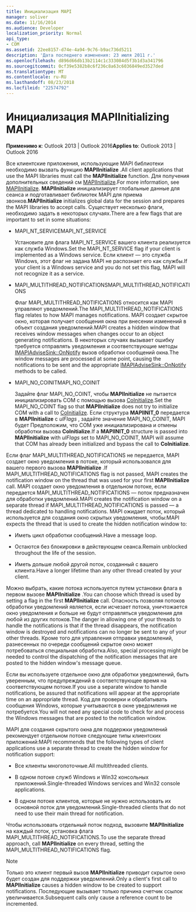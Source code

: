 ```yaml
---
title: Инициализация MAPI
manager: soliver
ms.date: 11/16/2014
ms.audience: Developer
localization_priority: Normal
api_type:
- COM
ms.assetid: 22ee8157-d74e-4a94-9c76-b9ac736d5211
description: 'Дата последнего изменения: 23 июля 2011 г.'
ms.openlocfilehash: d896d66db13b2114c1c333084d5f3b1d3a341796
ms.sourcegitcommit: 0cf39e5382b8c6f236c8a63c6036849ed3527ded
ms.translationtype: MT
ms.contentlocale: ru-RU
ms.lasthandoff: 08/23/2018
ms.locfileid: "22574792"
---
```

# <a name="initializing-mapi"></a><span data-ttu-id="a998b-103">Инициализация MAPI</span><span class="sxs-lookup"><span data-stu-id="a998b-103">Initializing MAPI</span></span>

  
  
<span data-ttu-id="a998b-104">**Применимо к**: Outlook 2013 | Outlook 2016</span><span class="sxs-lookup"><span data-stu-id="a998b-104">**Applies to**: Outlook 2013 | Outlook 2016</span></span> 
  
<span data-ttu-id="a998b-105">Все клиентские приложения, использующие MAPI библиотеки необходимо вызвать функцию **MAPIInitialize** .</span><span class="sxs-lookup"><span data-stu-id="a998b-105">All client applications that use the MAPI libraries must call the **MAPIInitialize** function.</span></span> <span data-ttu-id="a998b-106">Для получения дополнительных сведений см [MAPIInitialize](mapiinitialize.md).</span><span class="sxs-lookup"><span data-stu-id="a998b-106">For more information, see [MAPIInitialize](mapiinitialize.md).</span></span> <span data-ttu-id="a998b-107">**MAPIInitialize** инициализирует глобальные данные для сеанса и подготавливает библиотек MAPI для приема звонков.</span><span class="sxs-lookup"><span data-stu-id="a998b-107">**MAPIInitialize** initializes global data for the session and prepares the MAPI libraries to accept calls.</span></span> <span data-ttu-id="a998b-108">Существует несколько флаги, необходимо задать в некоторых случаях.</span><span class="sxs-lookup"><span data-stu-id="a998b-108">There are a few flags that are important to set in some situations:</span></span> 
  
- <span data-ttu-id="a998b-109">MAPI_NT_SERVICE</span><span class="sxs-lookup"><span data-stu-id="a998b-109">MAPI_NT_SERVICE</span></span>
    
    <span data-ttu-id="a998b-110">Установите для флага MAPI_NT_SERVICE вашего клиента реализуется как служба Windows.</span><span class="sxs-lookup"><span data-stu-id="a998b-110">Set the MAPI_NT_SERVICE flag if your client is implemented as a Windows service.</span></span> <span data-ttu-id="a998b-111">Если клиент — это служба Windows, этот флаг не задана MAPI не распознает его как службы.</span><span class="sxs-lookup"><span data-stu-id="a998b-111">If your client is a Windows service and you do not set this flag, MAPI will not recognize it as a service.</span></span> 
    
- <span data-ttu-id="a998b-112">MAPI_MULTITHREAD_NOTIFICATIONS</span><span class="sxs-lookup"><span data-stu-id="a998b-112">MAPI_MULTITHREAD_NOTIFICATIONS</span></span>
    
    <span data-ttu-id="a998b-113">Флаг MAPI_MULTITHREAD_NOTIFICATIONS относится как MAPI управляют уведомлений.</span><span class="sxs-lookup"><span data-stu-id="a998b-113">The MAPI_MULTITHREAD_NOTIFICATIONS flag relates to how MAPI manages notifications.</span></span> <span data-ttu-id="a998b-114">MAPI создает скрытое окно, которая получает сообщения окна при внесении изменений в объект создания уведомлений.</span><span class="sxs-lookup"><span data-stu-id="a998b-114">MAPI creates a hidden window that receives window messages when changes occur to an object generating notifications.</span></span> <span data-ttu-id="a998b-115">В некоторых случаях вызывает ошибку требуется отправлять уведомления и соответствующие методы [IMAPIAdviseSink::OnNotify](imapiadvisesink-onnotify.md) вызов обработки сообщений окна.</span><span class="sxs-lookup"><span data-stu-id="a998b-115">The window messages are processed at some point, causing the notifications to be sent and the appropriate [IMAPIAdviseSink::OnNotify](imapiadvisesink-onnotify.md) methods to be called.</span></span> 
    
- <span data-ttu-id="a998b-116">MAPI_NO_COINIT</span><span class="sxs-lookup"><span data-stu-id="a998b-116">MAPI_NO_COINIT</span></span>
    
    <span data-ttu-id="a998b-117">Задайте флаг MAPI_NO_COINT, чтобы **MAPIInitialize** не пытается инициализировать COM с помощью вызова [CoInitialize](http://msdn.microsoft.com/en-us/library/ms886303.aspx).</span><span class="sxs-lookup"><span data-stu-id="a998b-117">Set the MAPI_NO_COINT flag so that **MAPIInitialize** does not try to initialize COM with a call to [CoInitialize](http://msdn.microsoft.com/en-us/library/ms886303.aspx).</span></span> <span data-ttu-id="a998b-118">Если структура **MAPIINIT_0** передается в **MAPIInitialize** с _ulFlags_ , задайте значение MAPI_NO_COINIT, MAPI будет Предположим, что COM уже инициализирована и отмены обработки вызова **CoInitialize**.</span><span class="sxs-lookup"><span data-stu-id="a998b-118">If a **MAPIINIT_0** structure is passed into **MAPIInitialize** with  _ulFlags_ set to MAPI_NO_COINIT, MAPI will assume that COM has already been initialized and bypass the call to **CoInitialize**.</span></span>
    
<span data-ttu-id="a998b-119">Если флаг MAPI_MULTITHREAD_NOTIFICATIONS не передается, MAPI создает окно уведомления в потоке, который использовался для вашего первого вызова **MAPIInitialize** .</span><span class="sxs-lookup"><span data-stu-id="a998b-119">If MAPI_MULTITHREAD_NOTIFICATIONS flag is not passed, MAPI creates the notification window on the thread that was used for your first **MAPIInitialize** call.</span></span> <span data-ttu-id="a998b-120">MAPI создает окно уведомления в отдельном потоке, если передается MAPI_MULTITHREAD_NOTIFICATIONS — поток предназначен для обработки уведомлений.</span><span class="sxs-lookup"><span data-stu-id="a998b-120">MAPI creates the notification window on a separate thread if MAPI_MULTITHREAD_NOTIFICATIONS is passed — a thread dedicated to handling notifications.</span></span> <span data-ttu-id="a998b-121">MAPI ожидает поток, который используется для создания окно скрытых уведомления, чтобы:</span><span class="sxs-lookup"><span data-stu-id="a998b-121">MAPI expects the thread that is used to create the hidden notification window to:</span></span> 
  
- <span data-ttu-id="a998b-122">Иметь цикл обработки сообщений.</span><span class="sxs-lookup"><span data-stu-id="a998b-122">Have a message loop.</span></span>
    
- <span data-ttu-id="a998b-123">Остаются без блокировки в действующем сеанса.</span><span class="sxs-lookup"><span data-stu-id="a998b-123">Remain unblocked throughout the life of the session.</span></span>
    
- <span data-ttu-id="a998b-124">Иметь дольше любой другой поток, созданный с вашего клиента.</span><span class="sxs-lookup"><span data-stu-id="a998b-124">Have a longer lifetime than any other thread created by your client.</span></span> 
    
<span data-ttu-id="a998b-125">Можно выбрать, какие потока используется путем установки флага в первом вызове **MAPIInitialize** .</span><span class="sxs-lookup"><span data-stu-id="a998b-125">You can choose which thread is used by setting a flag in the first **MAPIInitialize** call.</span></span> <span data-ttu-id="a998b-126">Опасность позволяя потоков обработки уведомлений является, если исчезает потока, уничтожается окно уведомления и больше не будут отправляться уведомления для любой из других потоков.</span><span class="sxs-lookup"><span data-stu-id="a998b-126">The danger in allowing one of your threads to handle the notifications is that if the thread disappears, the notification window is destroyed and notifications can no longer be sent to any of your other threads.</span></span> <span data-ttu-id="a998b-127">Кроме того для управления отправки уведомлений, разнесенных по очереди сообщений скрытое окно может потребоваться специальная обработка.</span><span class="sxs-lookup"><span data-stu-id="a998b-127">Also, special processing might be needed to control the dispatching of the notification messages that are posted to the hidden window's message queue.</span></span> 
  
<span data-ttu-id="a998b-128">Если вы используете отдельное окно для обработки уведомлений, быть уверенным, что предупреждений в соответствующее время на соответствующем потоке.</span><span class="sxs-lookup"><span data-stu-id="a998b-128">If you use a separate window to handle notifications, be assured that notifications will appear at the appropriate time on an appropriate thread.</span></span> <span data-ttu-id="a998b-129">Код для проверки и обрабатывать сообщения Windows, которые учитываются в окне уведомления не потребуется.</span><span class="sxs-lookup"><span data-stu-id="a998b-129">You will not need any special code to check for and process the Windows messages that are posted to the notification window.</span></span> 
  
<span data-ttu-id="a998b-130">MAPI для создания скрытого окна для поддержки уведомлений рекомендует отдельном потоке следующие типы клиентских приложений:</span><span class="sxs-lookup"><span data-stu-id="a998b-130">MAPI recommends that the following types of client applications use a separate thread to create the hidden window for notification support:</span></span>
  
- <span data-ttu-id="a998b-131">Все клиенты многопоточные.</span><span class="sxs-lookup"><span data-stu-id="a998b-131">All multithreaded clients.</span></span>
    
- <span data-ttu-id="a998b-132">В одном потоке служб Windows и Win32 консольных приложений.</span><span class="sxs-lookup"><span data-stu-id="a998b-132">Single-threaded Windows services and Win32 console applications.</span></span>
    
- <span data-ttu-id="a998b-133">В одном потоке клиентов, которые не нужно использовать их основной поток для уведомлений.</span><span class="sxs-lookup"><span data-stu-id="a998b-133">Single-threaded clients that do not need to use their main thread for notification.</span></span>
    
<span data-ttu-id="a998b-134">Чтобы использовать отдельный поток подход, вызовите **MAPIInitialize** на каждый поток, установка флага MAPI_MULTITHREAD_NOTIFICATIONS.</span><span class="sxs-lookup"><span data-stu-id="a998b-134">To use the separate thread approach, call **MAPIInitialize** on every thread, setting the MAPI_MULTITHREAD_NOTIFICATIONS flag.</span></span> 
  
> [!NOTE]
> <span data-ttu-id="a998b-135">Только это клиент первый вызов **MAPIInitialize** приводит скрытое окно будет создан для поддержки уведомлений.</span><span class="sxs-lookup"><span data-stu-id="a998b-135">Only a client's first call to **MAPIInitialize** causes a hidden window to be created to support notifications.</span></span> <span data-ttu-id="a998b-136">Последующие вызывает только причина счетчик ссылок увеличивается.</span><span class="sxs-lookup"><span data-stu-id="a998b-136">Subsequent calls only cause a reference count to be incremented.</span></span> 
  

